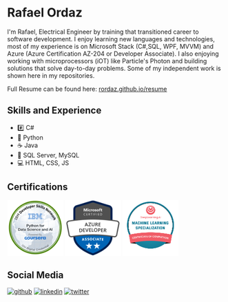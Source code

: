 # Rafael Ordaz

I'm Rafael, Electrical Engineer by training that transitioned career to software development. I enjoy learning new languages and technologies, most of my experience is on Microsoft Stack (C#,SQL, WPF, MVVM) and Azure (Azure Certification AZ-204 or Developer Associate). I also enjoying working with microprocessors (iOT) like Particle's Photon and building solutions that solve day-to-day problems. Some of my independent work is shown here in my repositories.

Full Resume can be found here: [rordaz.github.io/resume](https://rordaz.github.io/resume)

## Skills and Experience
* :hash: C#
* :snake: Python
* :coffee: Java
* :minidisc: SQL Server, MySQL
* :computer:  HTML, CSS, JS

## Certifications

<p float="left">
  <a href="https://www.credly.com/badges/e5e75adb-17b9-45f6-934d-5bbc2df227d0/public_url"><img src="resources\python-for-data-science-and-ai.png" width="130" height="130"></a>
  <a href="https://www.credly.com/badges/918b8822-87f7-4d85-84dc-f0389e837cbd/public_url"><img src="resources\microsoft-certified-azure-developer-associate.1.png" width="130" height="130"></a>
  <a href="https://coursera.org/share/bf2aa501b6e163a5c29d193116a00cd2"><img src="resources\MachineLearningSpecializationBadge.png" width="130" height="130"></a>
</p>



## Social Media

[<img src='https://cdn.jsdelivr.net/npm/simple-icons@3.0.1/icons/github.svg' alt='github' height='40'>](https://github.com/rordaz)  [<img src='https://cdn.jsdelivr.net/npm/simple-icons@3.0.1/icons/linkedin.svg' alt='linkedin' height='40'>](https://www.linkedin.com/in/rafaelordaz/)  [<img src='https://cdn.jsdelivr.net/npm/simple-icons@3.0.1/icons/twitter.svg' alt='twitter' height='40'>](https://twitter.com/BytesAddict)  

